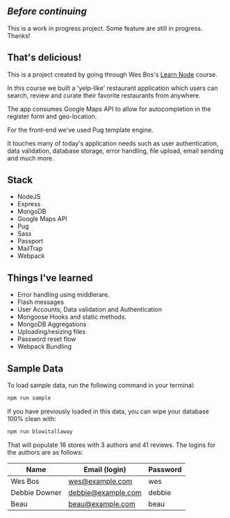 ## _Before continuing_
This is a work in progress project. Some feature are still in progress. Thanks!

## That's delicious!
This is a project created by going through Wes Bos's [Learn Node](https://learnnode.com/) course.

In this course we built a 'yelp-like' restaurant application which users can search, review and curate their favorite restaurants from anywhere. 

The app consumes Google Maps API to allow for autocompletion in the register form and geo-location.

For the front-end we've used Pug template engine.

It touches many of today's application needs such as user authentication, data validation, database storage, error handling, file upload, email sending and much more.

## Stack

- NodeJS
- Express
- MongoDB
- Google Maps API
- Pug
- Sass
- Passport
- MailTrap
- Webpack

## Things I've learned
- Error handling using middlerare.
- Flash messages
- User Accounts, Data validation and Authentication
- Mongoose Hooks and static methods.
- MongoDB Aggregations
- Uploading/resizing files
- Password reset flow
- Webpack Bundling

## Sample Data

To load sample data, run the following command in your terminal:

```bash
npm run sample
```

If you have previously loaded in this data, you can wipe your database 100% clean with:

```bash
npm run blowitallaway
```

That will populate 16 stores with 3 authors and 41 reviews. The logins for the authors are as follows:

|Name|Email (login)|Password|
|---|---|---|
|Wes Bos|wes@example.com|wes|
|Debbie Downer|debbie@example.com|debbie|
|Beau|beau@example.com|beau|


